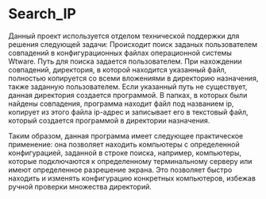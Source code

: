 # Search_IP
Данный проект используется отделом технической поддержки для решения следующей задачи:
Происходит поиск заданых пользователем совпадений в конфигурационных файлах операционной системы Wtware. 
Путь для поиска задается пользователем.
При нахождении совпадений, директория, в которой находится указанный файл, полностью копируется со всеми вложениями в директорию назначения,
также заданную пользователем. Если указанный путь не существует, данная директория создается программой.
В папках, в которых были найдены совпадения, программа находит файл под названием ip,
копирует из этого файла ip-адрес и записывает его в текстовый файл, который создается программой в директории назначения.

Таким образом, данная программа имеет следующее практическое применение:
она позволяет находить компьютеры с определенной конфигурацией, заданной в строке поиска, 
например, компьютеры, которые подключаются к определенному терминальному серверу или имеют определенное разрешение экрана.
Это позволяет быстро находить и изменять конфигурацию конкретных компьютеров, избежав ручной проверки множества директорий.
